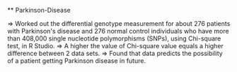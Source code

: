 ** Parkinson-Disease


=> Worked out the differential genotype measurement for about 276 patients with Parkinson's disease and 276 normal control individuals who have more than 408,000 single nucleotide polymorphisms (SNPs), using Chi-square test, in R Studio. 
=> A higher the value of Chi-square value equals a higher difference between 2 data sets. 
=> Found that data predicts the possibility of a patient getting Parkinson disease in future.
